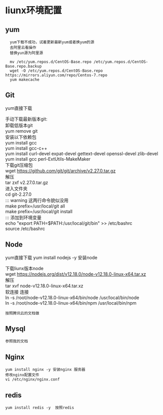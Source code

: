 # liunx环境配置
 ## yum
      yum下载不成功，试着更新最新yum或者换yum的源
      去阿里云看操作
      替换yun源为阿里源

      mv /etc/yum.repos.d/CentOS-Base.repo /etc/yum.repos.d/CentOS-Base.repo.backup
      wget -O /etc/yum.repos.d/CentOS-Base.repo https://mirrors.aliyun.com/repo/Centos-7.repo
      yum makecache
 ## Git
yum直接下载


手动下载最新版本git:</br>
卸载低版本git</br>
yum remove git</br>
安装以下依赖包</br>
yum install gcc</br>
yum install gcc-c++</br>
yum install curl-devel expat-devel gettext-devel openssl-devel zlib-devel</br>
yum install  gcc perl-ExtUtils-MakeMaker</br>
下载git压缩包 </br>
wget https://github.com/git/git/archive/v2.27.0.tar.gz</br>
解压</br>
tar zxf v2.27.0.tar.gz</br>
进入文件夹</br>
cd git-2.27.0</br>
::: warning
这两行命令貌似没用</br>
make prefix=/usr/local/git all</br>
make prefix=/usr/local/git install</br>
:::
添加到环境变量</br>
echo "export PATH=$PATH:/usr/local/git/bin" >> /etc/bashrc</br>
source /etc/bashrc</br>

 ## Node
   yum直接下载
   yum install nodejs -y 安装node

   下载liunx版本node</br>
   wget https://nodejs.org/dist/v12.18.0/node-v12.18.0-linux-x64.tar.xz</br>
   解压</br>
   tar xvf node-v12.18.0-linux-x64.tar.xz</br>
   软连接 连接</br>
   ln -s /root/node-v12.18.0-linux-x64/bin/node /usr/local/bin/node</br>
   ln -s /root/node-v12.18.0-linux-x64/bin/npm /usr/local/bin/npm</br>


    按照腾讯云的文档做
 ## Mysql
    参照我的文档
 ## Nginx
    yum install nginx -y 安装nginx 服务器
    修改nginx配置文件
    vi /etc/nginx/nginx.conf 
 ## redis
    yum install redis -y  按照redis




